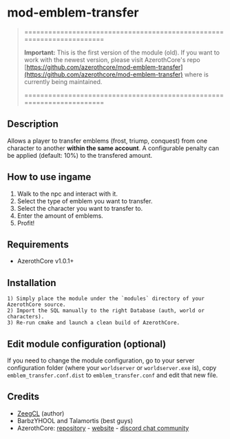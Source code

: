 # mod-emblem-transfer

> ======================================================================
> 
> **Important:**
> This is the first version of the module (old). If you want to work with the newest version, please visit AzerothCore's repo [https://github.com/azerothcore/mod-emblem-transfer](https://github.com/azerothcore/mod-emblem-transfer) where is currently being maintained.
> 
> ======================================================================

## Description

Allows a player to transfer emblems (frost, triump, conquest) from one character to another **within the same account**. A configurable penalty can be applied (default: 10%) to the transfered amount.


## How to use ingame

1. Walk to the npc and interact with it.
2. Select the type of emblem you want to transfer.
3. Select the character you want to transfer to.
4. Enter the amount of emblems.
5. Profit!

## Requirements

- AzerothCore v1.0.1+


## Installation

```
1) Simply place the module under the `modules` directory of your AzerothCore source. 
2) Import the SQL manually to the right Database (auth, world or characters).
3) Re-run cmake and launch a clean build of AzerothCore.
```

## Edit module configuration (optional)

If you need to change the module configuration, go to your server configuration folder (where your `worldserver` or `worldserver.exe` is), copy `emblem_transfer.conf.dist` to `emblem_transfer.conf` and edit that new file.


## Credits

- [ZeegCL](https://github.com/ZeegCL) (author)
- BarbzYHOOL and Talamortis (best guys)
- AzerothCore: [repository](https://github.com/azerothcore) - [website](http://azerothcore.org/) - [discord chat community](https://discord.gg/PaqQRkd)
